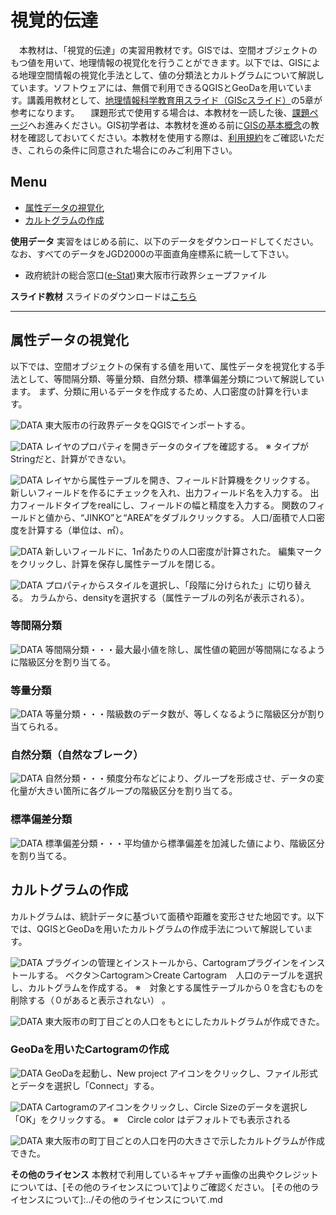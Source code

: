 # 視覚的伝達
　本教材は、「視覚的伝達」の実習用教材です。GISでは、空間オブジェクトのもつ値を用いて、地理情報の視覚化を行うことができます。以下では、GISによる地理空間情報の視覚化手法として、値の分類法とカルトグラムについて解説しています。ソフトウェアには、無償で利用できるQGISとGeoDaを用いています。講義用教材として、[地理情報科学教育用スライド（GIScスライド）]の5章が参考になります。
　課題形式で使用する場合は、本教材を一読した後、[課題ページ](../課題/課題ページ/視覚的伝達.md)へお進みください。GIS初学者は、本教材を進める前に[GISの基本概念]の教材を確認しておいてください。本教材を使用する際は、[利用規約]をご確認いただき、これらの条件に同意された場合にのみご利用下さい。


[地理情報科学教育用スライド（GIScスライド）]:http://curricula.csis.u-tokyo.ac.jp/slide/5.html
[利用規約]:../../../master/利用規約.md
[GISの基本概念]:../01_GISの基本概念/GISの基本概念.md

**Menu**
------
* [属性データの視覚化](#属性データの視覚化)
* [カルトグラムの作成](#カルトグラムの作成)

**使用データ**
実習をはじめる前に、以下のデータをダウンロードしてください。なお、すべてのデータをJGD2000の平面直角座標系に統一して下さい。
* 政府統計の総合窓口([e-Stat])東大阪市行政界シェープファイル

[e-Stat]:http://www.e-stat.go.jp


**スライド教材**
スライドのダウンロードは[こちら](../../../../raw/master/GISオープン教材/21_視覚的伝達/視覚的伝達.pptx)

----------

## 属性データの視覚化<a name="属性データの視覚化"></a>
以下では、空間オブジェクトの保有する値を用いて、属性データを視覚化する手法として、等間隔分類、等量分類、自然分類、標準偏差分類について解説しています。
まず、分類に用いるデータを作成するため、人口密度の計算を行います。

![DATA](pic/21pic_1.png)
東大阪市の行政界データをQGISでインポートする。

![DATA](pic/21pic_2.png)
レイヤのプロパティを開きデータのタイプを確認する。
※ タイプがStringだと、計算ができない。

![DATA](pic/21pic_3.png)
レイヤから属性テーブルを開き、フィールド計算機をクリックする。
新しいフィールドを作るにチェックを入れ、出力フィールド名を入力する。
出力フィールドタイプをrealにし、フィールドの幅と精度を入力する。
関数のフィールドと値から、“JINKO”と“AREA”をダブルクリックする。
人口/面積で人口密度を計算する（単位は、㎡）。

![DATA](pic/21pic_4.png)
新しいフィールドに、1㎡あたりの人口密度が計算された。
編集マークをクリックし、計算を保存し属性テーブルを閉じる。

![DATA](pic/21pic_5.png)
プロパティからスタイルを選択し、「段階に分けられた」に切り替える。
カラムから、densityを選択する（属性テーブルの列名が表示される）。

### 等間隔分類
![DATA](pic/21pic_6.png)
等間隔分類・・・最大最小値を除し、属性値の範囲が等間隔になるように階級区分を割り当てる。

### 等量分類
![DATA](pic/21pic_7.png)
等量分類・・・階級数のデータ数が、等しくなるように階級区分が割り当てられる。

### 自然分類（自然なブレーク）
![DATA](pic/21pic_8.png)
自然分類・・・頻度分布などにより、グループを形成させ、データの変化量が大きい箇所に各グループの階級区分を割り当てる。

### 標準偏差分類
![DATA](pic/21pic_9.png)
標準偏差分類・・・平均値から標準偏差を加減した値により、階級区分を割り当てる。

[▲メニューへもどる]:視覚的伝達.md#menu

## カルトグラムの作成<a name="カルトグラムの作成"></a>
カルトグラムは、統計データに基づいて面積や距離を変形させた地図です。以下では、QGISとGeoDaを用いたカルトグラムの作成手法について解説しています。

![DATA](pic/21pic_10.png)
プラグインの管理とインストールから、Cartogramプラグインをインストールする。
ベクタ＞Cartogram＞Create Cartogram　人口のテーブルを選択し、カルトグラムを作成する。
※　対象とする属性テーブルから０を含むものを削除する（０があると表示されない） 。

![DATA](pic/21pic_11.png)
東大阪市の町丁目ごとの人口をもとにしたカルトグラムが作成できた。

### GeoDaを用いたCartogramの作成
![DATA](pic/21pic_12.png)
GeoDaを起動し、New project アイコンをクリックし、ファイル形式とデータを選択し「Connect」する。

![DATA](pic/21pic_13.png)
Cartogramのアイコンをクリックし、Circle Sizeのデータを選択し「OK」をクリックする。
※　Circle color はデフォルトでも表示される

![DATA](pic/21pic_14.png)
東大阪市の町丁目ごとの人口を円の大きさで示したカルトグラムが作成できた。


[▲メニューへもどる]:視覚的伝達.md#menu

**その他のライセンス**
本教材で利用しているキャプチャ画像の出典やクレジットについては、[その他のライセンスについて]よりご確認ください。
[その他のライセンスについて]:../その他のライセンスについて.md
